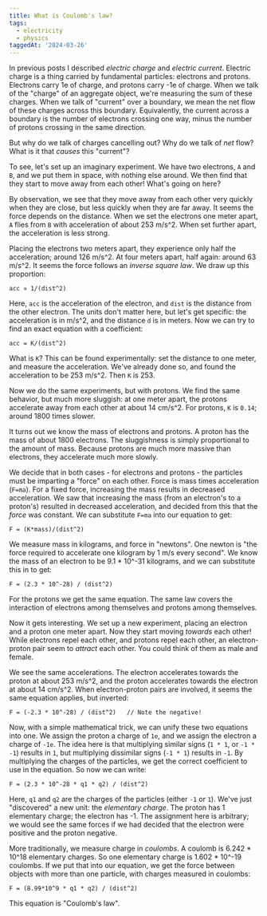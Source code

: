 ```yaml
---
title: What is Coulomb's law?
tags:
  - electricity
  - physics
taggedAt: '2024-03-26'
---
```


In previous posts I described _electric charge_ and _electric current_. Electric charge is a thing carried by fundamental particles: electrons and protons. Electrons carry 1e of charge, and protons carry -1e of charge. When we talk of the "charge" of an aggregate object, we're measuring the sum of these charges. When we talk of "current" over a boundary, we mean the net flow of these charges across this boundary. Equivalently, the current across a boundary is the number of electrons crossing one way, minus the number of protons crossing in the same direction.

But why do we talk of charges cancelling out? Why do we talk of _net_ flow? What is it that _causes_ this "current"?

To see, let's set up an imaginary experiment. We have two electrons, `A` and `B`, and we put them in space, with nothing else around. We then find that they start to move away from each other! What's going on here?

By observation, we see that they move away from each other very quickly when they are close, but less quickly when they are far away. It seems the force depends on the distance. When we set the electrons one meter apart, `A` flies from `B` with acceleration of about 253 m/s^2. When set further apart, the acceleration is less strong.

Placing the electrons two meters apart, they experience only half the acceleration; around 126 m/s^2. At four meters apart, half again: around 63 m/s^2. It seems the force follows an _inverse square law_. We draw up this proportion:

```
acc ∝ 1/(dist^2)
```

Here, `acc` is the acceleration of the electron, and `dist` is the distance from the other electron. The units don't matter here, but let's get specific: the acceleration is in m/s^2, and the distance `d` is in meters. Now we can try to find an exact equation with a coefficient:

```
acc = K/(dist^2)
```

What is `K`? This can be found experimentally: set the distance to one meter, and measure the acceleration. We've already done so, and found the acceleration to be 253 m/s^2. Then `K` is 253.

Now we do the same experiments, but with protons. We find the same behavior, but much more sluggish: at one meter apart, the protons accelerate away from each other at about 14 cm/s^2. For protons, `K` is `0.14`; around 1800 times slower.

It turns out we know the mass of electrons and protons. A proton has the mass of about 1800 electrons. The sluggishness is simply proportional to the amount of mass. Because protons are much more massive than electrons, they accelerate much more slowly.

We decide that in both cases - for electrons and protons - the particles must be imparting a "force" on each other. Force is mass times acceleration (`F=ma`). For a fixed force, increasing the mass results in decreased acceleration. We saw that increasing the mass (from an electron's to a proton's) resulted in decreased acceleration, and decided from this that the _force_ was constant. We can substitute `F=ma` into our equation to get:

```
F = (K*mass)/(dist^2)
```

We measure mass in kilograms, and force in "newtons". One newton is "the force required to accelerate one kilogram by 1 m/s every second". We know the mass of an electron to be 9.1 * 10^-31 kilograms, and we can substitute this in to get:

```
F = (2.3 * 10^-28) / (dist^2)
```

For the protons we get the same equation. The same law covers the interaction of electrons among themselves and protons among themselves.

Now it gets interesting. We set up a new experiment, placing an electron and a proton one meter apart. Now they start moving _towards_ each other! While electrons repel each other, and protons repel each other, an electron-proton pair seem to _attract_ each other. You could think of them as male and female.

We see the same accelerations. The electron accelerates towards the proton at about 253 m/s^2, and the proton accelerates towards the electron at about 14 cm/s^2. When electron-proton pairs are involved, it seems the same equation applies, but inverted:

```
F = (-2.3 * 10^-28) / (dist^2)   // Note the negative!
```

Now, with a simple mathematical trick, we can unify these two equations into one. We assign the proton a charge of `1e`, and we assign the electron a charge of `-1e`. The idea here is that multiplying similar signs (`1 * 1`, or `-1 * -1`) results in `1`, but multiplying dissimilar signs (`-1 * 1`) results in `-1`. By multiplying the charges of the particles, we get the correct coefficient to use in the equation. So now we can write:

```
F = (2.3 * 10^-28 * q1 * q2) / (dist^2)
```

Here, `q1` and `q2` are the charges of the particles (either `-1` or `1`). We've just "discovered" a new unit: the _elementary charge_. The proton has 1 elementary charge; the electron has -1. The assignment here is arbitrary; we would see the same forces if we had decided that the electron were positive and the proton negative.

More traditionally, we measure charge in _coulombs_. A coulomb is 6.242 * 10^18 elementary charges. So one elementary charge is 1.602 * 10^-19 coulombs. If we put that into our equation, we get the force between objects with more than one particle, with charges measured in coulombs:

```
F = (8.99*10^9 * q1 * q2) / (dist^2)
```

This equation is "Coulomb's law".
